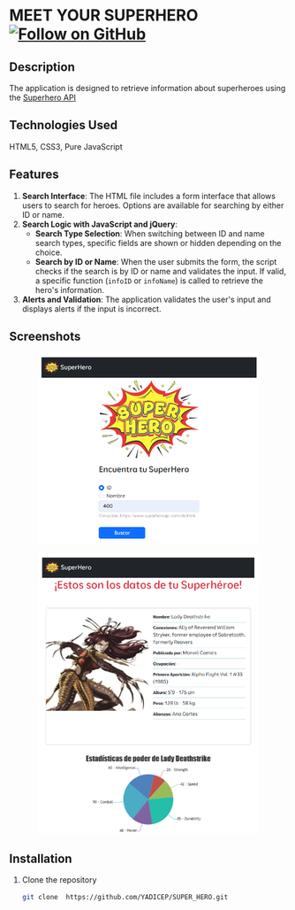 # **MEET YOUR SUPERHERO [![Follow on GitHub](https://img.shields.io/github/followers/YADICEP?label=Follow&style=social)](https://github.com/YADICEP)**

## Description
The application is designed to retrieve information about superheroes using the <a href="https://www.superheroapi.com/" target="_blank">Superhero API</a>


## Technologies Used
HTML5, CSS3, Pure JavaScript

## Features
1. **Search Interface**: The HTML file includes a form interface that allows users to search for heroes. Options are available for searching by either ID or name.
2. **Search Logic with JavaScript and jQuery**:
   - **Search Type Selection**: When switching between ID and name search types, specific fields are shown or hidden depending on the choice.
   - **Search by ID or Name**: When the user submits the form, the script checks if the search is by ID or name and validates the input. If valid, a specific function (`infoID` or `infoName`) is called to retrieve the hero's information.
3. **Alerts and Validation**: The application validates the user's input and displays alerts if the input is incorrect.

## Screenshots
<p align="center">
  <img src="assets/img/ppal.png" alt="Preview of the main page" width="400">
</p>

<p align="center">
  <img src="assets/img/result.png" alt="Display of features and statistics" width="400">
</p>

## Installation
1. Clone the repository
   ```bash
   git clone  https://github.com/YADICEP/SUPER_HERO.git

